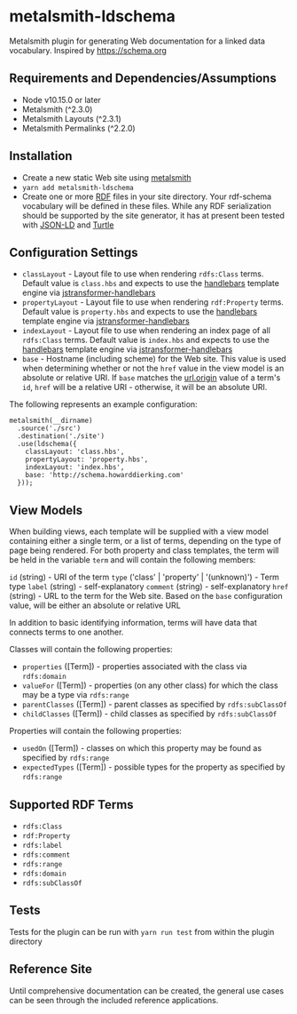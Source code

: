 # metalsmith-ldschema
Metalsmith plugin for generating Web documentation for a linked data vocabulary. Inspired by https://schema.org

## Requirements and Dependencies/Assumptions
* Node v10.15.0 or later
* Metalsmith (^2.3.0)
* Metalsmith Layouts (^2.3.1)
* Metalsmith Permalinks (^2.2.0)

## Installation
* Create a new static Web site using [metalsmith](http://www.metalsmith.io/)
* `yarn add metalsmith-ldschema`
* Create one or more [RDF](https://www.w3.org/TR/rdf11-concepts/) files in your site directory. Your rdf-schema vocabulary will be defined in these files. While any RDF serialization should be supported by the site generator, it has at present been tested with [JSON-LD](http://json-ld.org/) and [Turtle](https://www.w3.org/TeamSubmission/turtle/)

## Configuration Settings

* `classLayout` - Layout file to use when rendering `rdfs:Class` terms. Default value is `class.hbs` and expects to use the [handlebars](https://handlebarsjs.com/) template engine via [jstransformer-handlebars](https://github.com/jstransformers/jstransformer-handlebars)
* `propertyLayout` - Layout file to use when rendering `rdf:Property` terms. Default value is `property.hbs` and expects to use the [handlebars](https://handlebarsjs.com/) template engine via [jstransformer-handlebars](https://github.com/jstransformers/jstransformer-handlebars)
* `indexLayout` - Layout file to use when rendering an index page of all `rdfs:Class` terms. Default value is `index.hbs` and expects to use the [handlebars](https://handlebarsjs.com/) template engine via [jstransformer-handlebars](https://github.com/jstransformers/jstransformer-handlebars)
* `base` - Hostname (including scheme) for the Web site. This value is used when determining whether or not the `href` value in the view model is an absolute or relative URI. If `base` matches the [url.origin](https://nodejs.org/api/url.html#url_url_origin) value of a term's `id`, `href` will be a relative URI - otherwise, it will be an absolute URI.

The following represents an example configuration:

```
metalsmith(__dirname)
  .source('./src')
  .destination('./site')
  .use(ldschema({
    classLayout: 'class.hbs',
    propertyLayout: 'property.hbs',
    indexLayout: 'index.hbs',
    base: 'http://schema.howarddierking.com'
  }));
```
## View Models
When building views, each template will be supplied with a view model containing either a single term, or a list of terms, depending on the type of page being rendered. For both property and class templates, the term will be held in the variable `term` and will contain the following members:

`id` (string) - URI of the term
`type` ('class' | 'property' | '(unknown)') - Term type
`label` (string) - self-explanatory
`comment` (string) - self-explanatory
`href` (string) - URL to the term for the Web site. Based on the `base` configuration value, will be either an absolute or relative URL

In addition to basic identifying information, terms will have data that connects terms to one another. 

Classes will contain the following properties:

* `properties` ([Term]) - properties associated with the class via `rdfs:domain`
* `valueFor` ([Term]) - properties (on any other class) for which the class may be a type via `rdfs:range`
* `parentClasses` ([Term]) - parent classes as specified by `rdfs:subClassOf`
* `childClasses` ([Term]) - child classes as specified by `rdfs:subClassOf`

Properties will contain the following properties:

* `usedOn` ([Term]) - classes on which this property may be found as specified by `rdfs:range`
* `expectedTypes` ([Term]) - possible types for the property as specified by `rdfs:range`

## Supported RDF Terms
* `rdfs:Class`
* `rdf:Property`
* `rdfs:label`
* `rdfs:comment`
* `rdfs:range`
* `rdfs:domain`
* `rdfs:subClassOf`

## Tests

Tests for the plugin can be run with `yarn run test` from within the plugin directory

## Reference Site
Until comprehensive documentation can be created, the general use cases can be seen through the included reference applications.
